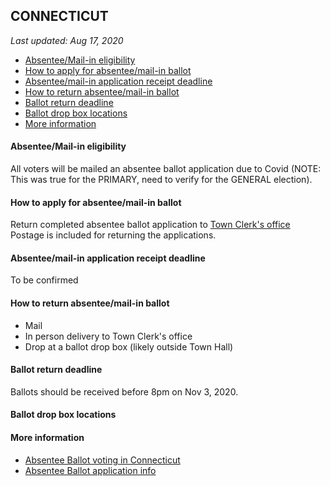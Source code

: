 ## CONNECTICUT

*Last updated: Aug 17, 2020*

* [Absentee/Mail-in eligibility](#absenteemail-in-eligibility)
* [How to apply for absentee/mail-in ballot](#how-to-apply-for-absenteemail-in-ballot)
* [Absentee/mail-in application receipt deadline](#absenteemail-in-application-receipt-deadline)
* [How to return absentee/mail-in ballot](#how-to-return-absenteemail-in-ballot)
* [Ballot return deadline](#ballot-return-deadline)
* [Ballot drop box locations](#ballot-drop-box-locations)
* [More information](#more-information)


#### Absentee/Mail-in eligibility
All voters will be mailed an absentee ballot application due to Covid (NOTE: This was true for the PRIMARY, need to verify for the GENERAL election).

#### How to apply for absentee/mail-in ballot
Return completed absentee ballot application to [Town Clerk's office](https://portal.ct.gov/-/media/SOTS/ElectionServices/lists/TownClerkListpdf.pdf)
Postage is included for returning the applications.


#### Absentee/mail-in application receipt deadline
To be confirmed

#### How to return absentee/mail-in ballot
* Mail 
* In person delivery to Town Clerk's office
* Drop at a ballot drop box (likely outside Town Hall)

#### Ballot return deadline
Ballots should be received before 8pm on Nov 3, 2020.

#### Ballot drop box locations


#### More information
* [Absentee Ballot voting in Connecticut](https://portal.ct.gov/SOTS/Election-Services/Voter-Information/Absentee-Voting)
* [Absentee Ballot application info](https://portal.ct.gov/SOTS/Election-Services/Voter-Information/Absentee-Ballot-Process)

